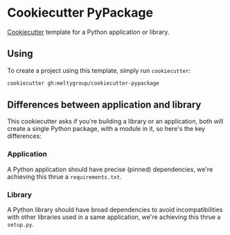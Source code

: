 # Cookiecutter PyPackage

[Cookiecutter](https://github.com/audreyr/cookiecutter) template for a
Python application or library.


## Using

To create a project using this template, simply run `cookiecutter`:

```bash
cookiecutter gh:meltygroup/cookiecutter-pypackage
```


## Differences between application and library

This cookiecutter asks if you're building a library or an application,
both will create a single Python package, with a module in it, so
here's the key differences:

### Application

A Python application should have precise (pinned) dependencies, we're
achieving this thrue a `requirements.txt`.


### Library

A Python library should have broad dependencies to avoid
incompatibilities with other libraries used in a same application,
we're achieving this thrue a `setup.py`.
